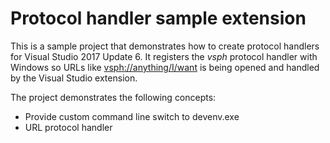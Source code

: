 # Protocol handler sample extension

<!--[![Build status](https://ci.appveyor.com/api/projects/status/qq6vg6wi2ixshcr2?svg=true)](https://ci.appveyor.com/project/madskristensen/protocolhandlersample)-->

This is a sample project that demonstrates how to create protocol handlers for Visual Studio 2017 Update 6. It registers the *vsph* protocol handler with Windows so URLs like <vsph://anything/I/want> is being opened and handled by the Visual Studio extension.

The project demonstrates the following concepts:

 - Provide custom command line switch to devenv.exe
 - URL protocol handler